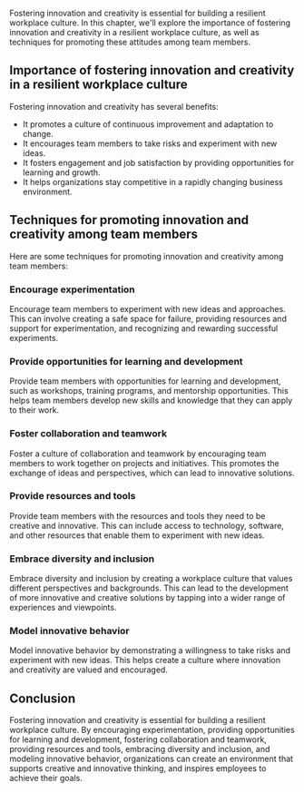 
Fostering innovation and creativity is essential for building a resilient workplace culture. In this chapter, we'll explore the importance of fostering innovation and creativity in a resilient workplace culture, as well as techniques for promoting these attitudes among team members.

Importance of fostering innovation and creativity in a resilient workplace culture
----------------------------------------------------------------------------------

Fostering innovation and creativity has several benefits:

* It promotes a culture of continuous improvement and adaptation to change.
* It encourages team members to take risks and experiment with new ideas.
* It fosters engagement and job satisfaction by providing opportunities for learning and growth.
* It helps organizations stay competitive in a rapidly changing business environment.

Techniques for promoting innovation and creativity among team members
---------------------------------------------------------------------

Here are some techniques for promoting innovation and creativity among team members:

### Encourage experimentation

Encourage team members to experiment with new ideas and approaches. This can involve creating a safe space for failure, providing resources and support for experimentation, and recognizing and rewarding successful experiments.

### Provide opportunities for learning and development

Provide team members with opportunities for learning and development, such as workshops, training programs, and mentorship opportunities. This helps team members develop new skills and knowledge that they can apply to their work.

### Foster collaboration and teamwork

Foster a culture of collaboration and teamwork by encouraging team members to work together on projects and initiatives. This promotes the exchange of ideas and perspectives, which can lead to innovative solutions.

### Provide resources and tools

Provide team members with the resources and tools they need to be creative and innovative. This can include access to technology, software, and other resources that enable them to experiment with new ideas.

### Embrace diversity and inclusion

Embrace diversity and inclusion by creating a workplace culture that values different perspectives and backgrounds. This can lead to the development of more innovative and creative solutions by tapping into a wider range of experiences and viewpoints.

### Model innovative behavior

Model innovative behavior by demonstrating a willingness to take risks and experiment with new ideas. This helps create a culture where innovation and creativity are valued and encouraged.

Conclusion
----------

Fostering innovation and creativity is essential for building a resilient workplace culture. By encouraging experimentation, providing opportunities for learning and development, fostering collaboration and teamwork, providing resources and tools, embracing diversity and inclusion, and modeling innovative behavior, organizations can create an environment that supports creative and innovative thinking, and inspires employees to achieve their goals.
